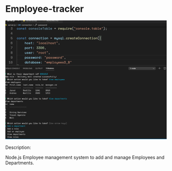 # Employee-tracker
![node](./assets/screenshot.PNG)

Description:

Node.js 
Employee management system to add and manage Employees and Departments.